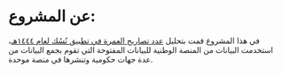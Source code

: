 #  عن المشروع:

في هذا المشروع قمت بتحليل [عدد تصاريح العمرة في تطبيق نُسُك لعام ١٤٤٤هـ](https://od.data.gov.sa/Data/en/dataset/1444)، استخدمت البيانات من المنصة الوطنية للبيانات المفتوحة التي تقوم بجمع البيانات من عدة جهات حكومية وتنشرها في منصة موحدة.
